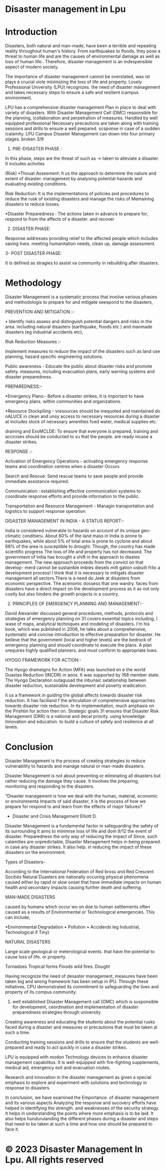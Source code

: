 # Disaster management in Lpu
# Introduction
Disasters, both natural and man-made, have been a terrible and repeating reality throughout human's history. From earthquakes to floods, they pose a threat to human life and are the causes of environmental damage as well as loss of human life.. Therefore, disaster management is an indespensible aspect of modern society.

The importance of disaster management cannot be overstated, was ist plays a crucial viole minimizing the loss of life and property. Lovely Professional University (LPU) recognizes. the need of disaster management and takes necessary steps to ensure a safe and resilient icampus environment.

LPU has a comprehensive disaster management Plan in place to deal with variety of disasters. With Disaster Management Cell (DMC) responsible for the planning, icollaboration and perpetration of measures. Handled by well equipped professional Necessary precautions are taken along with training sessions and drills to ensure a well prepared. scsponse in case of a sudden icalamity.
LPU Campus Disaster Management can down into four primary stages. broken 3/9

1. PRE-DISASTER PHASE :

In this phase, steps are the threat of such as → taken to alleviate a disaster. It includes activites

(Risk) •Thouat Assesment: It us the approach to determine the nature and extent of disaster. management by analysing potential hazards and evaluating existing conditions.

Risk Reduction: It is the implementations of policies and procedures to reduce the rusk of existing disasters and manage the risks of Memaining disasters to reduce losses.

•Disaster Preparedness : The actions taken in advance to prepare for, respond to from the affects of a disaster. and recover

2. DISASTER PHASE:

Response addresses providing relief to the affected people which includes saving lives. meeting humanitation needs, clean up, damage assessment.

3- POST DISASTER PHASE:

It is defined as stragies to assist va community in rebuilding after disasters.

# Methodology

Disaster Management is a systematic process that involve various phasies and methodologis to prepare for and mitigate seespond to the disasters,

PREVENTION AND MITIGATION :-

• Identify risks assess and distinguish potential dangers and risks in the area. including natural disasters (earthquake, floods etc ) and manmade disasters (eg industrial accidents etc),

Risk Reduction Measures :-

Implement measures to reduce the impact of the disasters such as land use planning, hazard specific engineering solutions.

Public awareness - Educate the public about disaster risks and promote safety. measures, including evacuation plans, early warning systems and disaster preparedness.

PREPAREDNESS:-

•Emergency Plans:- Before a disaster strikes, It is important to have emergency plans. within communities and organizations.

•Resource Stockpiling - vresources should be inequoted and maintained do nALUCE in clean and unsy access to necessary resources during a disaster at includes stock of necessary amenities foed water, medical supplies etc.

draining and ExoMCLDE: To ensure that everyone is prepared, training and accicises should be conducted to su that the people. are ready incase a disaster strikes.

RESPONSE :-

Activation of Emergency Operations -
activating emergency response teams and coordination centres when a disaster Оссurs

Search and Rescue: Send rescue teams to save
people and provide immediate assistance required.

Communication : establishing effective communication systems to coordinate response efforts and provide information to the public.

Transportation and Resource Management - Managin transportation and logistics to support response operation


DISASTER MANAGEMENT IN INDIA - A STATUS REPORT:-

India is considered vulnerable to hazards on account of its unique geo-climatic conditieru. About 60% of the land mass in India is prone to earthquakes, while about 5% of total area is prone to cyclone and about 68% of the area is susceptible to drought. Though, the country has made scientific progress
The loss of life and property has not decreased. The government of Initia has brought a shift in the approach to diastes management. The new approach proceeds from the convict on that develop- merd cannot be sustainble imbies diesels mitt gation usbuilt frito a development process! I think that it is necessary to mitigats disaster management all sectors.There is a need do Jeek at disasters from economic perspective. The acenomic dossess that one wardry. faces from disasters have a direct impact on the development process as it as not only costly but also hinders the growth projects in a country.

2. PRINCIPLES OF EMERGENCY PLANNING AND MANAGEMENT:-

David Alexander discussed general procedures, methods, protocols and strategies of emergency planning on 31 covers essential topics including, I wase of maps, analytical techniques and modeling of disasters. I'm his book, which was published in 2008, he talks about a comprehensive, systematic and concise introduction to effective preparation for disaster. He believe that the government (local and higher levels) are the bedrock of emergency planning and should coordinate to execute the plans. A plan orequires highly qualified planners. and must conform to appropriate lows.

HYOGO FRAMEWORK FOR ACTION:-

The Hyogo drameigns for Action (MFA) was launched en e the world Duastas Reduction (INCDR) in aoos. It was supported by 168 member state. The Hyogo Declaration outagusad the inbunaic selationship between disaster reduction, sustainable development and poverty eradication.

it us a framework in guiding the global affects towards disaster risk reduction. It has faciliand f the articulation of comprehensive approaches towards disaster risk reduction. In its implementation, much amphasis on the Prishtin for action then on. Strategic goals 31 ensures that Disaster Risk Management (DRR) is a national and decal priority. using knowledge Innovation and education. to build a culture of safety and resilience at all levels.

# Conclusion

Disaster Management is the process of creating strategies to reduce vulnerability to hazards and manage natural or man-made disasters.

Disaster Management is not about preventing or eliminating all disasters but rather reducing the damage they cause. It involves the preparing, monitoring and responding to the disasters.

"Disaster management is how we deal with the human, material, economic or environmenta Impacts of said disaster, it is the process of how we prepare for respond to and learn from the effects of major failures?
- Disaster and Crisis Management Elliott D.

Disaster Management is a fundamental factor in safeguarding the safety of its surrounding It aims to minimise loss of life and dom 9/12 the event of disaster. Preparedness the only way of reducing the impact of Since, such calamities are unpredictable, Disaster Management helps in being prepared. in case any disaster strikes. It also help. in reducing the impact of these disasters on the environment.

Types of Disasters-

According to the International Federation of Red bross and Red Crescent Socities Natural Duasters are nationally occuring physical phenomena caused either by rapid or slow onset that have immediate impacts on human health and secondary impacts causing further death and suffering.

MAN-MADE DISASTERS

caused by humans which occur wo on doe to human settlements often caused as a results of Environmental or Technological emergencies. This can include;

•Environmental Degradation
• Pollution
• Acciderds leg Industrial, Technological if Tiny)

NATURAL DISASTERS

Lange scale geological or meterological events. that have the potential to cause loss of life. or property.

Tornadoes
Tropical forms
Floods
wild fires.
Dought

Having recognize the need of desaster management, measures have been taken big and wrong framework has been setup in IPU. Through these initiatives, CPU demonstrated its commitment to safeguarding the lives and property of its compus community.

1. well established Disaster Management call (OMC) which is susponsible for development, ceordination and implementation of disaster preparedness strategies through university

Creating awareness and educating the students about the potential rusks faced during a disaster and measures or precautions that must be taken al such a time.

Conducting training sessions and drills to ensure that the students are well- prepared and ready to act quickly in case a disaster strikes.

LPU is equipped with modon Technology devices to enhance disaster management capabilitus. It is well-equipped with fire-fighting supplements, medical aid, emergency exit and evacuation routes.

Research and innovation in the disaster management as given a special emphasis to explore and experiment with solutions and technology in response to disasters.

In conclusion, we have examined the Emportance.
of disaster management and its various aspects
Analyzing the response and sucovery efforts have helped in identifying the strength. and weaknesses of the security strategy. It helps in understanding the points where more emphasis is to be laid. It also helps hundurulanding the different phases during a disaster and steps that need to be taken at such a time and how one should be prepared to face it.

# © 2023 Disaster Management In Lpu. All rights reserved

